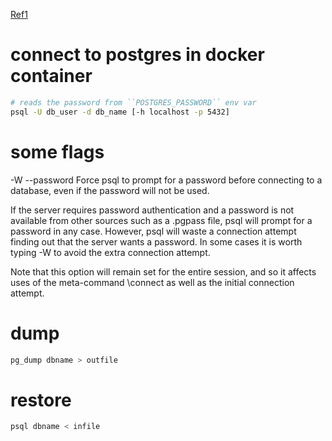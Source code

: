 ---
---

[Ref1](https://www.postgresql.org/docs/current/app-psql.html)

# connect to postgres in docker container 
```bash
# reads the password from ``POSTGRES_PASSWORD`` env var
psql -U db_user -d db_name [-h localhost -p 5432]
```
# some flags
-W
--password 
Force psql to prompt for a password before connecting to a database, even if the password will not be used.

If the server requires password authentication and a password is not available from other sources such as a .pgpass file, psql will prompt for a password in any case. However, psql will waste a connection attempt finding out that the server wants a password. In some cases it is worth typing -W to avoid the extra connection attempt.

Note that this option will remain set for the entire session, and so it affects uses of the meta-command \connect as well as the initial connection attempt.

# dump
```bash
pg_dump dbname > outfile
```

# restore
```bash
psql dbname < infile
```